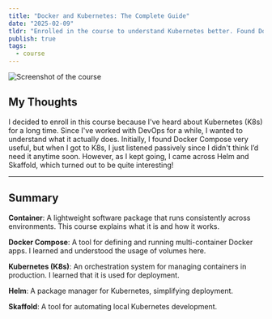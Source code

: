 ```yaml
---
title: "Docker and Kubernetes: The Complete Guide"
date: "2025-02-09"
tldr: "Enrolled in the course to understand Kubernetes better. Found Docker Compose useful and discovered interesting tools like Helm and Skaffold."
publish: true
tags:
  - course
---
```


![Screenshot of the course](/posts/2025-0209-docker-and-kubernetes-the-complete-guide.webp)


## My Thoughts

I decided to enroll in this course because I've heard about Kubernetes (K8s) for a long time. Since I've worked with DevOps for a while, I wanted to understand what it actually does. Initially, I found Docker Compose very useful, but when I got to K8s, I just listened passively since I didn't think I’d need it anytime soon. However, as I kept going, I came across Helm and Skaffold, which turned out to be quite interesting!

---

## Summary

**Container**: A lightweight software package that runs consistently across environments. This course explains what it is and how it works.

**Docker Compose**: A tool for defining and running multi-container Docker apps. I learned and understood the usage of volumes here.

**Kubernetes (K8s)**: An orchestration system for managing containers in production. I learned that it is used for deployment.

**Helm**: A package manager for Kubernetes, simplifying deployment.

**Skaffold**: A tool for automating local Kubernetes development.
